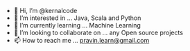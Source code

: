 - 👋 Hi, I’m @kernalcode
- 👀 I’m interested in ... Java, Scala and Python
- 🌱 I’m currently learning ... Machine Learning
- 💞️ I’m looking to collaborate on ... any Open source projects
- 📫 How to reach me ... pravin.learn@gmail.com

<!---
kernalcode/kernalcode is a ✨ special ✨ repository because its `README.md` (this file) appears on your GitHub profile.
You can click the Preview link to take a look at your changes.
--->
